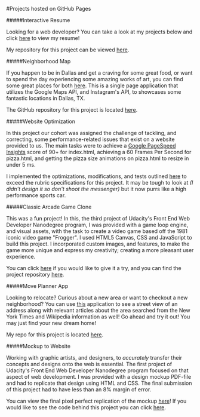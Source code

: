 #Projects hosted on GitHub Pages

#####Interactive Resume

Looking for a web developer? You can take a look at my projects below and click [here](http://samurairanderson.github.io.) to view my resume!

My repository for this project can be viewed [here](https://github.com/SamuraiRanderson/Resume).

#####Neighborhood Map

If you happen to be in Dallas and get a craving for some great food, or want to spend the day experiencing some amazing works of art, you can find some great places for both [here](http://samurairanderson.github.io/Neighborhood-Map). This is a single page application that utilizes the Google Maps API, and Instagram's API, to showcases some fantastic locations in Dallas, TX.

The GitHub repository for this project is located [here](https://github.com/SamuraiRanderson/Neighborhood-Map). 

#####Website Optimization

In this project our cohort was assigned the challenge of tackling, and correcting, some performance-related issues
that exist on a website provided to us. The main tasks were to achieve a [Google PageSpeed Insights](https://developers.google.com/speed/pagespeed/insights/) score of 90+ for index.html,
achieving a 60 Frames Per Second for pizza.html, and getting the pizza size animations on pizza.html to resize in under 5 ms.

I implemented the optimizations, modifications, and tests outlined [here](https://github.com/SamuraiRanderson/P4-Website-Optimization) to exceed the rubric specifications for this project. It may be tough to look at _(I didn't design it so don't shoot the messenger)_ but it now purrs like a high performance sports car.

#####Classic Arcade Game Clone

This was a fun project! In this, the third project of Udacity's Front End Web Developer Nanodegree program, I was provided with a game loop engine, and visual assets, with the task to create a video game based off the 1981 iconic video game "Frogger". I used HTML5 Canvas, CSS and JavaScript to build this project. I incorporated custom images, and features, to make the game more unique and express my creativity; creating a more pleasant user experience.

You can click [here](http://samurairanderson.github.io/P3-Classic-Arcade-Game-Clone) if you would like to give it a try, and you can find the project repository [here](https://github.com/SamuraiRanderson/P3-Classic-Arcade-Game-Clone).

#####Move Planner App

Looking to relocate? Curious about a new area or want to checkout a new neighborhood? You can use [this](http://samurairanderson.github.io/Move-Planner-App) application to see a street view of an address along with relevant articles about the area searched from the New York Times and Wikipedia information as well! Go ahead and try it out! You may just find your new dream home!

My repo for this project is located [here](https://github.com/SamuraiRanderson/Move-Planner-App).

#####Mockup to Website

Working with graphic artists, and designers, to _accurately_ transfer their concepts and designs onto the web is essential. The first project of Udacity's Front End Web Developer Nanodegree program focused on that aspect of web development. I was provided with a design mockup PDF-file and had to replicate that design using HTML and CSS. The final submission of this project had to have less than an 8% margin of error.

You can view the final pixel perfect replication of the mockup [here](http://samurairanderson.github.io/P1-Mockup-to-Website)! If you would like to see the code behind this project you can click [here](https://github.com/SamuraiRanderson/Mockup-to-Website).
